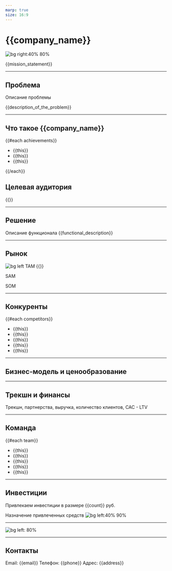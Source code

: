 ```yaml
---
marp: true
size: 16:9
---
```


# {{company_name}}

![bg right:40% 80%](https://catherineasquithgallery.com/uploads/posts/2021-02/1614529164_84-p-krasnii-krug-na-belom-fone-91.png) 


{{mission_statement}}

---

## Проблема


Описание проблемы

{{description_of_the_problem}}

---

## Что такое {{company_name}}

{{#each achievements}}
- {{this}}
- {{this}}
- {{this}}

{{/each}}

## Целевая аудитория

{{}}

---

## Решение

Описание функционала 
{{functional_description}}


---

## Рынок

![bg left](https://cdn2.slidemodel.com/wp-content/uploads/9074-01-tam-sam-som-1.jpg) 
TAM {{}}

SAM

SOM

---

## Конкуренты

{{#each competitors}}
- {{this}}
- {{this}}
- {{this}}
- {{this}}
- {{this}}


---

## Бизнес-модель и ценообразование


---

## Трекшн и финансы

Трекшн, партнерства, выручка, количество клиентов, CAC - LTV


---

## Команда

{{#each team}}
- {{this}}
- {{this}}
- {{this}}
- {{this}}
- {{this}}

---

## Инвестиции

Привлекаем инвестиции в размере {{count}} руб.

Назначение привлеченных средств 
![bg left:40% 90% ](https://i2.wp.com/matplotlib.org/1.3.1/mpl_examples/pie_and_polar_charts/pie_demo_features.hires.png) 



---

![bg left: 80%](https://vkool.com/wp-content/uploads/ico/snovio/Roadmap-20.jpg) 

---


## Контакты

Email: {{email}}
Телефон: {{phone}}
Адрес: {{address}}
